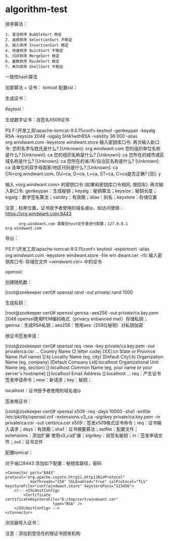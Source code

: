# algorithm-test

排序算法：

    1. 冒泡排序 BubbleSort 稳定
    2. 选择排序 SelectionSort 不稳定
    3. 插入排序 InsertionSort 稳定
    4. 快速排序 QuickSort 不稳定
    5. 归并排序 MergeSort 稳定
    6. 基数排序 RaidxSort 稳定
    7. 希尔排序 ShellSort 不稳定

一致性hash算法

加密算法 + 证书：
tomcat 配置ssl：

生成证书：

Keytool：

生成数字证书：自签名X509证书

PS F:\开发工具\apache-tomcat-9.0.11\conf> keytool -genkeypair -keyalg RSA -keysize 2048 -sigalg SHA1withRSA -validity 36
000 -alias org.windwant.com -keystore windwant.store
输入密钥库口令:
再次输入新口令:
您的名字与姓氏是什么?
  [Unknown]:  org.windwant.com
您的组织单位名称是什么?
  [Unknown]:  ca
您的组织名称是什么?
  [Unknown]:  ca
您所在的城市或区域名称是什么?
  [Unknown]:  ca
您所在的省/市/自治区名称是什么?
  [Unknown]:  ca
该单位的双字母国家/地区代码是什么?
  [Unknown]:  ca
CN=org.windwant.com, OU=ca, O=ca, L=ca, ST=ca, C=ca是否正确?
  [否]:  y

输入 <org.windwant.com> 的密钥口令
        (如果和密钥库口令相同, 按回车):
再次输入新口令:
genkeypair：生成秘钥；keyalg：秘钥算法；keysize：秘钥长度；sigalg：数字签名算法；validity：有效期；alias：别名；keystore：存储位置

注意：标黑位置，证书授予者使用的域名或ip，如访问使用：https://org.windwant.com:8443

          org.windwant.com 需要在host文件里进行配置；127.0.0.1 org.windwant.com

导出：

PS F:\开发工具\apache-tomcat-9.0.11\conf> keytool -exportcert -alias org.windwant.com -keystore windwant.store -file win
dwant.cer -rfc
输入密钥库口令:
存储在文件 <windwant.cer> 中的证书

openssl:

创建随机数：

[root@zookeeper cert]# openssl rand -out private/.rand 1000

生成私钥：

[root@zookeeper cert]# openssl genrsa -aes256 -out private/ca.key.pem 2048
openssl使用PEM编码格式（privacy enbanced mail）存储私钥；genrsa：生成RSA私钥；aes256：使用aes（256位秘钥）对私钥加密

根证书签发申请：

[root@zookeeper cert]# openssl req -new -key private/ca.key.pem -out private/ca.csr
...
Country Name (2 letter code) [XX]:cn
State or Province Name (full name) []:bj
Locality Name (eg, city) [Default City]:bj
Organization Name (eg, company) [Default Company Ltd]:localhost
Organizational Unit Name (eg, section) []:localhost
Common Name (eg, your name or your server's hostname) []:localhost
Email Address []:localhost
...
req：产生证书签发申请命令；new：新请求；key：秘钥；

localhost：证书授予者使用的域名或ip

签发根证书：

[root@zookeeper cert]# openssl x509 -req -days 10000 -sha1 -extfile /etc/pki/tls/openssl.cnf -extensions v3_ca -signkey private/ca.key.pem -in private/ca.csr  -out certs/ca.cer
x509：签发x509格式证书命令；req：证书输入请求；days：有效期；sha1：证书摘要算法；extfile：配置文件；extensions：添加扩展 使用v3_ca扩展；signkey：自签名秘钥；in：签发申请文件；out：证书文件

配置tomcat：

对于端口8443 添加如下配置：秘钥库路径，密码

    <Connector port="8443" protocol="org.apache.coyote.http11.Http11NioProtocol"
               maxThreads="150" SSLEnabled="true" sslProtocal="TLS" keystoreFile="conf/windwant.store" keystorePass="123456">
        <!-- <SSLHostConfig>
            <Certificate certificateKeystoreFile="D:/tmp/cert/windwant.cer"
                         type="RSA" />
        </SSLHostConfig> -->
    </Connector>

浏览器导入证书：

注意：添加到受信任的根证书颁发机构


